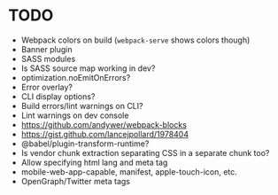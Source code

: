 # TODO

- Webpack colors on build (`webpack-serve` shows colors though)
- Banner plugin
- SASS modules
- Is SASS source map working in dev?
- optimization.noEmitOnErrors?
- Error overlay?
- CLI display options?
- Build errors/lint warnings on CLI?
- Lint warnings on dev console
- https://github.com/andywer/webpack-blocks
- https://gist.github.com/lancejpollard/1978404
- @babel/plugin-transform-runtime?
- Is vendor chunk extraction separating CSS in a separate chunk too?
- Allow specifying html lang and meta tag
- mobile-web-app-capable, manifest, apple-touch-icon, etc.
- OpenGraph/Twitter meta tags
